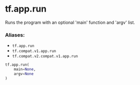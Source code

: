 <div itemscope itemtype="http://developers.google.com/ReferenceObject">
<meta itemprop="name" content="tf.app.run" />
<meta itemprop="path" content="Stable" />
</div>

# tf.app.run

Runs the program with an optional 'main' function and 'argv' list.

### Aliases:

* `tf.app.run`
* `tf.compat.v1.app.run`
* `tf.compat.v2.compat.v1.app.run`

``` python
tf.app.run(
    main=None,
    argv=None
)
```

<!-- Placeholder for "Used in" -->
